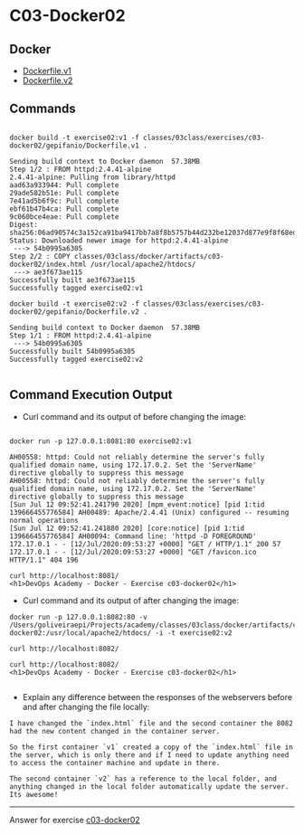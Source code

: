 # C03-Docker02

## Docker 
- [Dockerfile.v1](Dockerfile.v1)
- [Dockerfile.v2](Dockerfile.v2)

## Commands

```

docker build -t exercise02:v1 -f classes/03class/exercises/c03-docker02/gepifanio/Dockerfile.v1 .

Sending build context to Docker daemon  57.38MB
Step 1/2 : FROM httpd:2.4.41-alpine
2.4.41-alpine: Pulling from library/httpd
aad63a933944: Pull complete
29ade582b51e: Pull complete
7e41ad5b6f9c: Pull complete
ebf61b47b4ca: Pull complete
9c060bce4eae: Pull complete
Digest: sha256:06ad90574c3a152ca91ba9417bb7a8f8b5757b44d232be12037d877e9f8f68ed
Status: Downloaded newer image for httpd:2.4.41-alpine
 ---> 54b0995a6305
Step 2/2 : COPY classes/03class/docker/artifacts/c03-docker02/index.html /usr/local/apache2/htdocs/
 ---> ae3f673ae115
Successfully built ae3f673ae115
Successfully tagged exercise02:v1

docker build -t exercise02:v2 -f classes/03class/exercises/c03-docker02/gepifanio/Dockerfile.v2 .

Sending build context to Docker daemon  57.38MB
Step 1/1 : FROM httpd:2.4.41-alpine
 ---> 54b0995a6305
Successfully built 54b0995a6305
Successfully tagged exercise02:v2


```

## Command Execution Output
- Curl command and its output of before changing the image:
```

docker run -p 127.0.0.1:8081:80 exercise02:v1

AH00558: httpd: Could not reliably determine the server's fully qualified domain name, using 172.17.0.2. Set the 'ServerName' directive globally to suppress this message
AH00558: httpd: Could not reliably determine the server's fully qualified domain name, using 172.17.0.2. Set the 'ServerName' directive globally to suppress this message
[Sun Jul 12 09:52:41.241790 2020] [mpm_event:notice] [pid 1:tid 139666455776584] AH00489: Apache/2.4.41 (Unix) configured -- resuming normal operations
[Sun Jul 12 09:52:41.241880 2020] [core:notice] [pid 1:tid 139666455776584] AH00094: Command line: 'httpd -D FOREGROUND'
172.17.0.1 - - [12/Jul/2020:09:53:27 +0000] "GET / HTTP/1.1" 200 57
172.17.0.1 - - [12/Jul/2020:09:53:27 +0000] "GET /favicon.ico HTTP/1.1" 404 196

curl http://localhost:8081/
<h1>DevOps Academy - Docker - Exercise c03-docker02</h1>

```

- Curl command and its output of after changing the image:
```
docker run -p 127.0.0.1:8082:80 -v /Users/goliveiraepi/Projects/academy/classes/03class/docker/artifacts/c03-docker02:/usr/local/apache2/htdocs/ -i -t exercise02:v2

curl http://localhost:8082/

curl http://localhost:8082/
<h1>DevOps Academy - Docker - Exercise c03-docker02</h1>


```

- Explain any difference between the responses of the webservers before and after changing the file locally:
```
I have changed the `index.html` file and the second container the 8082 had the new content changed in the container server.

So the first container `v1` created a copy of the `index.html` file in the server, which is only there and if I need to update anything need to access the container machine and update in there.

The second container `v2` has a reference to the local folder, and anything changed in the local folder automatically update the server. Its awesome!

```

<!-- Don't change anything below this point-->
<!-- Before commiting, remove both commented lines--> 
***
Answer for exercise [c03-docker02](https://github.com/devopsacademyau/academy/blob/af3225a3436f263164e8daebc6bbd1ef3122b900/classes/03class/exercises/c03-docker02/README.md)